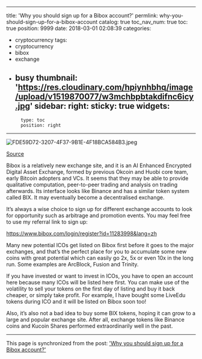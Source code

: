 
---
title: 'Why you should sign up for a Bibox account?'
permlink: why-you-should-sign-up-for-a-bibox-account
catalog: true
toc_nav_num: true
toc: true
position: 9999
date: 2018-03-01 02:08:39
categories:
- cryptocurrency
tags:
- cryptocurrency
- bibox
- exchange
- busy
thumbnail: 'https://res.cloudinary.com/hpiynhbhq/image/upload/v1519870077/w3mchbpbtakdifnc6icy.jpg'
sidebar:
    right:
        sticky: true
widgets:
    -
        type: toc
        position: right
---


![FDE59D72-3207-4F37-9B1E-4F18BCA584B3.jpeg](https://res.cloudinary.com/hpiynhbhq/image/upload/v1519870077/w3mchbpbtakdifnc6icy.jpg)

[Source](https://themerkle.com/what-is-bibox/)

Bibox is a relatively new exchange site, and it is an AI Enhanced Encrypted Digital Asset Exchange, formed by previous Okcoin and Huobi core team, early Bitcoin adopters and VCs. It seems that they may be able to provide qualitative computation, peer-to-peer trading and analysis on trading afterwards. Its interface looks like Binance and has a similar token system called BIX. It may eventually become a decentralised exchange. 

It’s always a wise choice to sign up for different exchange accounts to look for opportunity such as arbitrage and promotion events. You may feel free to use my referral link to sign up:


https://www.bibox.com/login/register?id=11283998&lang=zh

Many new potential ICOs get listed on Bibox first before it goes to the major exchanges, and that’s the perfect place for you to accumulate some new coins with great potential which can easily go 2x, 5x or even 10x in the long run. Some examples are ArcBlock, Fusion and Trinity. 

If you have invested or want to invest in ICOs, you have to open an account here because many ICOs will be listed here first. You can make use of the volatility to sell your tokens on the first day of listing and buy it back cheaper, or simply take profit. For example, I have bought some LiveEdu tokens during ICO and it will be listed on Bibox soon too!

Also, it’s also not a bad idea to buy some BIX tokens, hoping it can grow to a large and popular exchange site. After all, exchange tokens like Binance coins and Kucoin Shares performed extraordinarily well in the past.

- - -

This page is synchronized from the post: ['Why you should sign up for a Bibox account?'](https://steemit.com/@htliao/why-you-should-sign-up-for-a-bibox-account)
